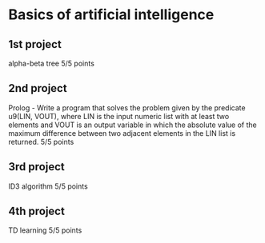 # Basics of artificial intelligence
## 1st project
alpha-beta tree
5/5 points
## 2nd project
Prolog - Write a program that solves the problem given by the predicate u9(LIN, VOUT), where LIN is the input 
numeric list with at least two elements and VOUT is an output variable in which the absolute value of the maximum difference between two adjacent elements in the LIN list is returned.
5/5 points
## 3rd project
ID3 algorithm
5/5 points

## 4th project
TD learning
5/5 points